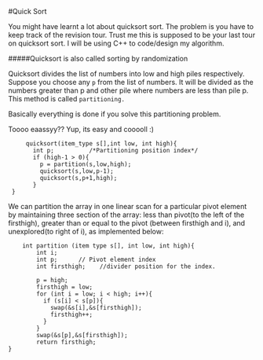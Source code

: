 #Quick Sort

You might have learnt a lot about quicksort sort. The problem is you have to keep track of the revision tour.
Trust me this is supposed to be your last tour on quicksort sort.
I will be using C++ to code/design my algorithm.

#####Quicksort is also called sorting by randomization

Quicksort divides the list of numbers into low and high piles respectively. Suppose you choose any `p` from the list of numbers. It will be divided as the numbers greater than p and other pile where numbers are less than pile p.
This method is called `partitioning.`

Basically everything is done if you solve this partitioning problem.

Toooo eaassyy?? Yup, its easy and cooooll  :)


         quicksort(item_type s[],int low, int high){
           int p;          /*Partitioning position index*/
           if (high-1 > 0){
             p = partition(s,low,high);
             quicksort(s,low,p-1);
             quicksort(s,p+1,high);
           }
     }

We can partition the array in one linear scan for a particular pivot element by maintaining three section of the array: less than pivot(to the left of the firsthigh), greater than or equal to the pivot (between firsthigh and i), and unexplored(to right of i), as implemented below:

        int partition (item type s[], int low, int high){
            int i;
            int p;      // Pivot element index
            int firsthigh;    //divider position for the index.

            p = high;
            firsthigh = low;
            for (int i = low; i < high; i++){
              if (s[i] < s[p]){
                swap(&s[i],&s[firsthigh]);
                firsthigh++;
              }
            }
            swap(&s[p],&s[firsthigh]);
            return firsthigh;
    }
